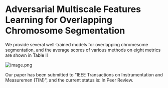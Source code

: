 # Adversarial Multiscale Features Learning for Overlapping Chromosome Segmentation 
We provide several well-trained models for overlapping chromesome segmentation, and the average scores of various methods on eight metrics are shown in Table II

![image.png](http://note.youdao.com/yws/res/43/WEBRESOURCE3fd0f6030d74bfe25423218ff34502bb)

Our paper has been submitted to "IEEE Transactions on Instrumentation and Measuremen (TIM)", and the current status is: In Peer Review.


